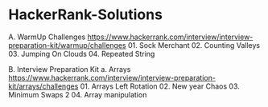 # HackerRank-Solutions

A. WarmUp Challenges 
    https://www.hackerrank.com/interview/interview-preparation-kit/warmup/challenges
    01. Sock Merchant
    02. Counting Valleys
    03. Jumping On Clouds
    04. Repeated String

B. Interview Preparation Kit
    a. Arrays
        https://www.hackerrank.com/interview/interview-preparation-kit/arrays/challenges
        01. Arrays Left Rotation
        02. New year Chaos
        03. Minimum Swaps 2
        04. Array manipulation
